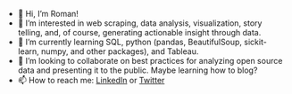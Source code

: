 - 👋 Hi, I’m Roman!
- 👀 I’m interested in web scraping, data analysis, visualization, story telling, and, of course, generating actionable insight through data. 
- 🌱 I’m currently learning SQL, python (pandas, BeautifulSoup, sickit-learn, numpy, and other packages), and Tableau. 
- 💞️ I’m looking to collaborate on best practices for analyzing open source data and presenting it to the public. Maybe learning how to blog? 
- 📫 How to reach me:  <a href='http://linkedin.com/in/romanpk/'>LinkedIn</a> or <a href='https://twitter.com/theromanpk'>Twitter</a>

<!---
roman-pk/roman-pk is a ✨ special ✨ repository because its `README.md` (this file) appears on your GitHub profile.
You can click the Preview link to take a look at your changes.
--->
